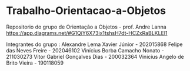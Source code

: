# Trabalho-Orientacao-a-Objetos
Repositorio do grupo de Orientação a Objetos - prof. Andre Lanna
https://app.diagrams.net/#G1QiY6X73ix1tshsH7dt-HCZxRaBLKLEl1 

Integrantes do grupo :
Alexandre Lema Xavier Júnior - 202015868
Felipe das Neves Freire - 202046102
Vinícius Borba Camacho Nonato - 211030273
Vitor Gabriel Gonçalves Dias - 200032364
Vinicius Angelo de Brito Vieira - 190118059


